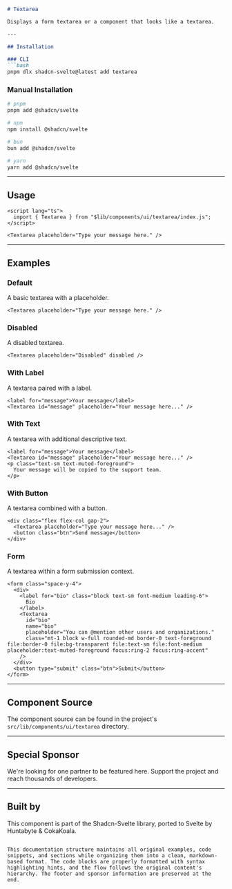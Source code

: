 

```markdown
# Textarea

Displays a form textarea or a component that looks like a textarea.

---

## Installation

### CLI
```bash
pnpm dlx shadcn-svelte@latest add textarea
```

### Manual Installation
```bash
# pnpm
pnpm add @shadcn/svelte

# npm
npm install @shadcn/svelte

# bun
bun add @shadcn/svelte

# yarn
yarn add @shadcn/svelte
```

---

## Usage

```svelte
<script lang="ts">
  import { Textarea } from "$lib/components/ui/textarea/index.js";
</script>

<Textarea placeholder="Type your message here." />
```

---

## Examples

### Default
A basic textarea with a placeholder.

```svelte
<Textarea placeholder="Type your message here." />
```

### Disabled
A disabled textarea.

```svelte
<Textarea placeholder="Disabled" disabled />
```

### With Label
A textarea paired with a label.

```svelte
<label for="message">Your message</label>
<Textarea id="message" placeholder="Your message here..." />
```

### With Text
A textarea with additional descriptive text.

```svelte
<label for="message">Your message</label>
<Textarea id="message" placeholder="Your message here..." />
<p class="text-sm text-muted-foreground">
  Your message will be copied to the support team.
</p>
```

### With Button
A textarea combined with a button.

```svelte
<div class="flex flex-col gap-2">
  <Textarea placeholder="Type your message here..." />
  <button class="btn">Send message</button>
</div>
```

### Form
A textarea within a form submission context.

```svelte
<form class="space-y-4">
  <div>
    <label for="bio" class="block text-sm font-medium leading-6">
      Bio
    </label>
    <Textarea
      id="bio"
      name="bio"
      placeholder="You can @mention other users and organizations."
      class="mt-1 block w-full rounded-md border-0 text-foreground file:border-0 file:bg-transparent file:text-sm file:font-medium placeholder:text-muted-foreground focus:ring-2 focus:ring-accent"
    />
  </div>
  <button type="submit" class="btn">Submit</button>
</form>
```

---

## Component Source
The component source can be found in the project's `src/lib/components/ui/textarea` directory.

---

## Special Sponsor
We're looking for one partner to be featured here. Support the project and reach thousands of developers.

---

## Built by
This component is part of the Shadcn-Svelte library, ported to Svelte by Huntabyte & CokaKoala.
``` 

This documentation structure maintains all original examples, code snippets, and sections while organizing them into a clean, markdown-based format. The code blocks are properly formatted with syntax highlighting hints, and the flow follows the original content's hierarchy. The footer and sponsor information are preserved at the end.